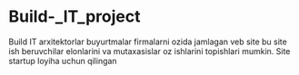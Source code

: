 # Build-_IT_project
Build IT arxitektorlar buyurtmalar firmalarni ozida jamlagan veb site bu site ish beruvchilar elonlarini va mutaxasislar oz ishlarini topishlari mumkin. Site startup loyiha uchun qilingan
